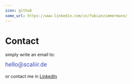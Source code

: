 ```yaml
---
icon: github
some_url: https://www.linkedin.com/in/fabianzimmermann/
---
```


# Contact

simply write an email to:

![eMail](hello_scaliir.png)

or contact me in [LinkedIn](https://www.linkedin.com/in/fabianzimmermann/)
